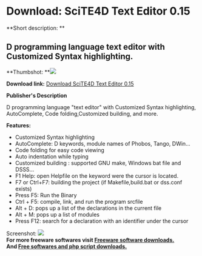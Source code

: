 # Download: SciTE4D Text Editor 0.15

**Short description: **

## D programming language text editor with Customized Syntax highlighting.

  
**Thumbshot: **![](http://www.freewarefiles.com/screenshot/scite4d_md.jpg)   
  
**Download link:** [Download SciTE4D Text Editor 0.15](http://freesoftwares.boysofts.com/SciTED-Text-Editor_program_40192.html)  
  

**Publisher's Description**  
  

D programming language "text editor" with Customized Syntax highlighting,
AutoComplete, Code folding,Customized building, and more.

**Features:**

  * Customized Syntax highlighting 
  * AutoComplete: D keywords, module names of Phobos, Tango, DWin... 
  * Code folding for easy code viewing 
  * Auto indentation while typing 
  * Customized building : supported GNU make, Windows bat file and DSSS... 
  * F1 Help: open Helpfile on the keyword were the cursor is located. 
  * F7 or Ctrl+F7: building the project (if Makefile,build.bat or dss.conf exists) 
  * Press F5: Run the Binary 
  * Ctrl + F5: compile, link, and run the program srcfile 
  * Alt + D: pops up a list of the declarations in the current file 
  * Alt + M: pops up a list of modules 
  * Press F12: search for a declaration with an identifier under the cursor 

  
  
Screenshot: ![](http://www.freewarefiles.com/screenshot/scite4d.jpg)  
**For more freeware softwares visit [Freeware software downloads.](http://freesoftwares.boysofts.com/)**   
**And [Free softwares and php script downloads.](http://www.boysofts.com/)**

